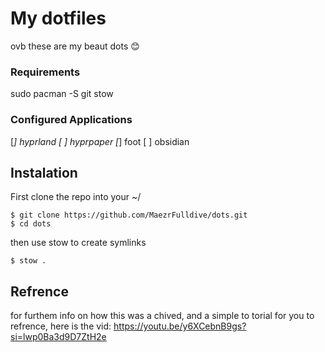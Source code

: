 # My dotfiles

ovb these are my beaut dots 😊

### Requirements

sudo pacman -S git stow

### Configured Applications
[*] hyprland
[ ] hyprpaper
[*] foot
[ ] obsidian 

## Instalation

First clone the repo into your ~/

```
$ git clone https://github.com/MaezrFulldive/dots.git
$ cd dots
```

then use stow to create symlinks 

```
$ stow .
```

## Refrence
for furthem info on how this was a chived, and a simple to torial for you to refrence, here is the vid: https://youtu.be/y6XCebnB9gs?si=lwp0Ba3d9D7ZtH2e




